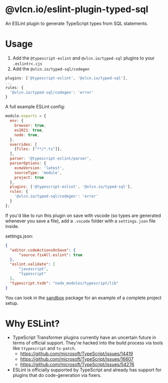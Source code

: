 # @vlcn.io/eslint-plugin-typed-sql

An ESLint plugin to generate TypeScript types from SQL statements.

# Usage

1. Add the `@typescript-eslint` and `@vlcn.io/typed-sql` plugins to your `.eslintrc.cjs`
2. Add the `@vlcn.io/typed-sql/codegen`

```js
plugins: ['@typescript-eslint', '@vlcn.io/typed-sql'],
...
rules: {
  '@vlcn.io/typed-sql/codegen': 'error'
}
```

A full example ESLint config:

```js
module.exports = {
  env: {
    browser: true,
    es2021: true,
    node: true,
  },
  overrides: [
    {files: ["**/*.ts"]},
  ],
  parser: '@typescript-eslint/parser',
  parserOptions: {
    ecmaVersion: 'latest',
    sourceType: 'module',
    project: true
  },
  plugins: ['@typescript-eslint', '@vlcn.io/typed-sql'],
  rules: {
    '@vlcn.io/typed-sql/codegen': 'error'
  }
};
```

If you'd like to run this plugin on save with vscode (so types are generated whenever you save a file), add a `.vscode` folder with a `settings.json` file inside.

settings.json:
```json
{
  "editor.codeActionsOnSave": {
      "source.fixAll.eslint": true
  },
  "eslint.validate": [
      "javascript",
      "typescript"
  ],
  "typescript.tsdk": "node_modules/typescript/lib"
}
```

You can look in the [sandbox](../sandbox) package for an example of a complete project setup.

# Why ESLint?

- TypeScript Transformer plugins currently have an uncertain future in terms of official support. They're hacked into the build process via tools like `ttypescript` and `ts-patch`.
  - https://github.com/microsoft/TypeScript/issues/14419
  - https://github.com/microsoft/TypeScript/issues/16607
  - https://github.com/microsoft/TypeScript/issues/54276
- ESLint is officially supported by TypeScript and already has support for plugins that do code-generation via fixers.